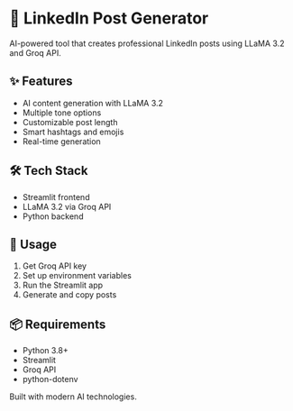 # 🚀 LinkedIn Post Generator

AI-powered tool that creates professional LinkedIn posts using LLaMA 3.2 and Groq API.

## ✨ Features

- AI content generation with LLaMA 3.2
- Multiple tone options
- Customizable post length
- Smart hashtags and emojis
- Real-time generation

## 🛠️ Tech Stack

- Streamlit frontend
- LLaMA 3.2 via Groq API
- Python backend

## 🎯 Usage

1. Get Groq API key
2. Set up environment variables
3. Run the Streamlit app
4. Generate and copy posts

## 📦 Requirements

- Python 3.8+
- Streamlit
- Groq API
- python-dotenv

Built with modern AI technologies.
